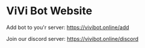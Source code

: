 # ViVi Bot Website
Add bot to you'r server: https://vivibot.online/add

Join our discord server: https://vivibot.online/discord
